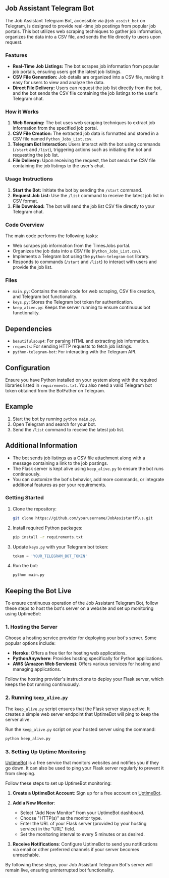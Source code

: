 ## Job Assistant Telegram Bot

The Job Assistant Telegram Bot, accessible via `@job_assist_bot` on Telegram, is designed to provide real-time job postings from popular job portals. This bot utilizes web scraping techniques to gather job information, organizes the data into a CSV file, and sends the file directly to users upon request.

### Features
- **Real-Time Job Listings:** The bot scrapes job information from popular job portals, ensuring users get the latest job listings.
- **CSV File Generation:** Job details are organized into a CSV file, making it easy for users to view and analyze the data.
- **Direct File Delivery:** Users can request the job list directly from the bot, and the bot sends the CSV file containing the job listings to the user's Telegram chat.

### How it Works
1. **Web Scraping:** The bot uses web scraping techniques to extract job information from the specified job portal.
2. **CSV File Creation:** The extracted job data is formatted and stored in a CSV file named `Python_Jobs_List.csv`.
3. **Telegram Bot Interaction:** Users interact with the bot using commands (`/start` and `/list`), triggering actions such as initiating the bot and requesting the job list.
4. **File Delivery:** Upon receiving the request, the bot sends the CSV file containing the job listings to the user's chat.

### Usage Instructions
1. **Start the Bot:** Initiate the bot by sending the `/start` command.
2. **Request Job List:** Use the `/list` command to receive the latest job list in CSV format.
3. **File Download:** The bot will send the job list CSV file directly to your Telegram chat.

### Code Overview
The main code performs the following tasks:
- Web scrapes job information from the TimesJobs portal.
- Organizes the job data into a CSV file (`Python_Jobs_List.csv`).
- Implements a Telegram bot using the `python-telegram-bot` library.
- Responds to commands (`/start` and `/list`) to interact with users and provide the job list.

### Files
- `main.py`: Contains the main code for web scraping, CSV file creation, and Telegram bot functionality.
- `keys.py`: Stores the Telegram bot token for authentication.
- `keep_alive.py`: Keeps the server running to ensure continuous bot functionality.

## Dependencies

- `beautifulsoup4`: For parsing HTML and extracting job information.
- `requests`: For sending HTTP requests to fetch job listings.
- `python-telegram-bot`: For interacting with the Telegram API.

## Configuration

Ensure you have Python installed on your system along with the required libraries listed in `requirements.txt`. You also need a valid Telegram bot token obtained from the BotFather on Telegram.

## Example

1. Start the bot by running `python main.py`.
2. Open Telegram and search for your bot.
3. Send the `/list` command to receive the latest job list.

## Additional Information

- The bot sends job listings as a CSV file attachment along with a message containing a link to the job postings.
- The Flask server is kept alive using `keep_alive.py` to ensure the bot runs continuously.
- You can customize the bot's behavior, add more commands, or integrate additional features as per your requirements.

### Getting Started
1. Clone the repository:
   ```bash
   git clone https://github.com/yourusername/JobAssistantPlus.git
   ```

2. Install required Python packages:
   ```bash
   pip install -r requirements.txt
   ```

3. Update `keys.py` with your Telegram bot token:
   ```python
   token = 'YOUR_TELEGRAM_BOT_TOKEN'
   ```

4. Run the bot:
   ```bash
   python main.py
   ```

## Keeping the Bot Live

To ensure continuous operation of the Job Assistant Telegram Bot, follow these steps to host the bot's server on a website and set up monitoring using UptimeBot:

### 1. Hosting the Server

Choose a hosting service provider for deploying your bot's server. Some popular options include:

- **Heroku**: Offers a free tier for hosting web applications.
- **PythonAnywhere**: Provides hosting specifically for Python applications.
- **AWS (Amazon Web Services)**: Offers various services for hosting and managing applications.

Follow the hosting provider's instructions to deploy your Flask server, which keeps the bot running continuously.

### 2. Running `keep_alive.py`

The `keep_alive.py` script ensures that the Flask server stays active. It creates a simple web server endpoint that UptimeBot will ping to keep the server alive.

Run the `keep_alive.py` script on your hosted server using the command:
```bash
python keep_alive.py
```

### 3. Setting Up Uptime Monitoring

[UptimeBot](https://uptimerobot.com/) is a free service that monitors websites and notifies you if they go down. It can also be used to ping your Flask server regularly to prevent it from sleeping.

Follow these steps to set up UptimeBot monitoring:

1. **Create a UptimeBot Account**: Sign up for a free account on [UptimeBot](https://uptimerobot.com/).

2. **Add a New Monitor**:
   - Select "Add New Monitor" from your UptimeBot dashboard.
   - Choose "HTTP(s)" as the monitor type.
   - Enter the URL of your Flask server (provided by your hosting service) in the "URL" field.
   - Set the monitoring interval to every 5 minutes or as desired.

3. **Receive Notifications**: Configure UptimeBot to send you notifications via email or other preferred channels if your server becomes unreachable.

By following these steps, your Job Assistant Telegram Bot's server will remain live, ensuring uninterrupted bot functionality.


